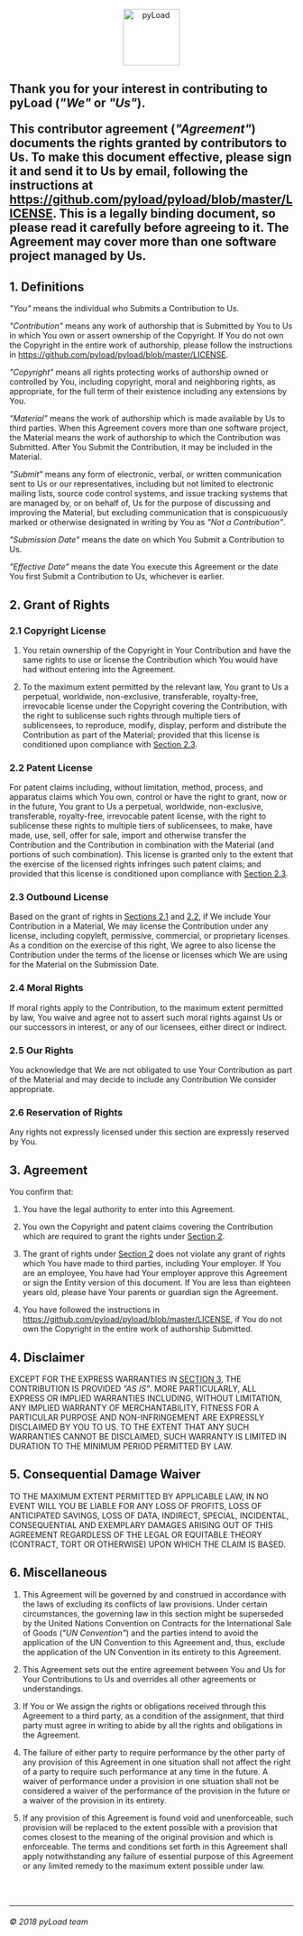 <p align="center">
  <a href="https://pyload.net">
    <img src="https://raw.githubusercontent.com/pyload/pyload/develop/media/logo.png" alt="pyLoad" height="100" />
  </a>
</p>
<h2 />

Thank you for your interest in contributing to **pyLoad** (*"We"* or *"Us"*).

This contributor agreement (*"Agreement"*) documents the rights granted by
contributors to Us. To make this document effective, please sign it and send it
to Us by email, following the instructions at
https://github.com/pyload/pyload/blob/master/LICENSE.
This is a legally binding document, so please read it carefully before agreeing
to it. The Agreement may cover more than one software project managed by Us.


1\. Definitions
---------------

*"You"* means the individual who Submits a Contribution to Us.

*"Contribution"* means any work of authorship that is Submitted by You to Us in
which You own or assert ownership of the Copyright. If You do not own the
Copyright in the entire work of authorship, please follow the instructions in
https://github.com/pyload/pyload/blob/master/LICENSE.

*"Copyright"* means all rights protecting works of authorship owned or controlled
by You, including copyright, moral and neighboring rights, as appropriate, for
the full term of their existence including any extensions by You.

*"Material"* means the work of authorship which is made available by Us to third
parties. When this Agreement covers more than one software project, the Material
means the work of authorship to which the Contribution was Submitted. After You
Submit the Contribution, it may be included in the Material.

*"Submit"* means any form of electronic, verbal, or written communication sent to
Us or our representatives, including but not limited to electronic mailing
lists, source code control systems, and issue tracking systems that are managed
by, or on behalf of, Us for the purpose of discussing and improving the
Material, but excluding communication that is conspicuously marked or otherwise
designated in writing by You as *"Not a Contribution"*.

*"Submission Date"* means the date on which You Submit a Contribution to Us.

*"Effective Date"* means the date You execute this Agreement or the date You first
Submit a Contribution to Us, whichever is earlier.


2\. Grant of Rights
-------------------

### 2.1 Copyright License

  1. You retain ownership of the Copyright in Your Contribution and have the same
rights to use or license the Contribution which You would have had without
entering into the Agreement.

  2. To the maximum extent permitted by the relevant law, You grant to Us a
perpetual, worldwide, non-exclusive, transferable, royalty-free, irrevocable
license under the Copyright covering the Contribution, with the right to
sublicense such rights through multiple tiers of sublicensees, to reproduce,
modify, display, perform and distribute the Contribution as part of the
Material; provided that this license is conditioned upon compliance with [Section
2.3](#2.3-outbound-license).

### 2.2 Patent License

For patent claims including, without limitation, method, process, and apparatus
claims which You own, control or have the right to grant, now or in the future,
You grant to Us a perpetual, worldwide, non-exclusive, transferable,
royalty-free, irrevocable patent license, with the right to sublicense these
rights to multiple tiers of sublicensees, to make, have made, use, sell, offer
for sale, import and otherwise transfer the Contribution and the Contribution in
combination with the Material (and portions of such combination). This license
is granted only to the extent that the exercise of the licensed rights infringes
such patent claims; and provided that this license is conditioned upon
compliance with [Section 2.3](#2.3-outbound-license).

### 2.3 Outbound License

Based on the grant of rights in [Sections 2.1](#2.1-copyright-license)
and [2.2](#2.2-patent-license), if We include Your Contribution in a Material,
We may license the Contribution under any license, including copyleft, permissive,
commercial, or proprietary licenses. As a condition on the exercise of this right,
We agree to also license the Contribution under the terms of the license or
licenses which We are using for the Material on the Submission Date.

### 2.4 Moral Rights

If moral rights apply to the Contribution, to the maximum
extent permitted by law, You waive and agree not to assert such moral rights
against Us or our successors in interest, or any of our licensees, either direct
or indirect.

### 2.5 Our Rights

You acknowledge that We are not obligated to use Your
Contribution as part of the Material and may decide to include any Contribution
We consider appropriate.

### 2.6 Reservation of Rights

Any rights not expressly licensed under this section
are expressly reserved by You.


3\. Agreement
-------------

You confirm that:

1. You have the legal authority to enter into this Agreement.

2. You own the Copyright and patent claims covering the Contribution which are
required to grant the rights under [Section 2](#2.-grant-of-rights).

3. The grant of rights under [Section 2](#2.-grant-of-rights) does not violate
any grant of rights which You have made to third parties, including Your employer.
If You are an employee, You have had Your employer approve this Agreement or sign
the Entity version of this document. If You are less than eighteen years old,
please have Your parents or guardian sign the Agreement.

4. You have followed the instructions in
https://github.com/pyload/pyload/blob/master/LICENSE, if You do not own the
Copyright in the entire work of authorship Submitted.


4\. Disclaimer
--------------

EXCEPT FOR THE EXPRESS WARRANTIES IN [SECTION 3](#3.-agreement), THE CONTRIBUTION
IS PROVIDED *"AS IS"*. MORE PARTICULARLY, ALL EXPRESS OR IMPLIED WARRANTIES INCLUDING,
WITHOUT LIMITATION, ANY IMPLIED WARRANTY OF MERCHANTABILITY, FITNESS FOR A PARTICULAR
PURPOSE AND NON-INFRINGEMENT ARE EXPRESSLY DISCLAIMED BY YOU TO US. TO THE
EXTENT THAT ANY SUCH WARRANTIES CANNOT BE DISCLAIMED, SUCH WARRANTY IS LIMITED
IN DURATION TO THE MINIMUM PERIOD PERMITTED BY LAW.


5\. Consequential Damage Waiver
-------------------------------

TO THE MAXIMUM EXTENT PERMITTED BY APPLICABLE LAW, IN NO EVENT WILL YOU BE
LIABLE FOR ANY LOSS OF PROFITS, LOSS OF ANTICIPATED SAVINGS, LOSS OF DATA,
INDIRECT, SPECIAL, INCIDENTAL, CONSEQUENTIAL AND EXEMPLARY DAMAGES ARISING OUT
OF THIS AGREEMENT REGARDLESS OF THE LEGAL OR EQUITABLE THEORY (CONTRACT, TORT OR
OTHERWISE) UPON WHICH THE CLAIM IS BASED.


6\. Miscellaneous
-----------------

1. This Agreement will be governed by and construed in accordance with the laws
of excluding its conflicts of law provisions. Under certain circumstances, the
governing law in this section might be superseded by the United Nations
Convention on Contracts for the International Sale of Goods (*"UN Convention"*)
and the parties intend to avoid the application of the UN Convention to this
Agreement and, thus, exclude the application of the UN Convention in its
entirety to this Agreement.

2. This Agreement sets out the entire agreement between You and Us for Your
Contributions to Us and overrides all other agreements or understandings.

3. If You or We assign the rights or obligations received through this
Agreement to a third party, as a condition of the assignment, that third party
must agree in writing to abide by all the rights and obligations in the
Agreement.

4. The failure of either party to require performance by the other party of any
provision of this Agreement in one situation shall not affect the right of a
party to require such performance at any time in the future. A waiver of
performance under a provision in one situation shall not be considered a waiver
of the performance of the provision in the future or a waiver of the provision
in its entirety.

5. If any provision of this Agreement is found void and unenforceable, such
provision will be replaced to the extent possible with a provision that comes
closest to the meaning of the original provision and which is enforceable. The
terms and conditions set forth in this Agreement shall apply notwithstanding any
failure of essential purpose of this Agreement or any limited remedy to the
maximum extent possible under law.


<br />
<br />

-------------------------
###### © 2018 pyLoad team
